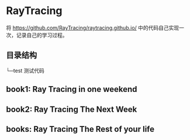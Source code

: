 # RayTracing
将 https://github.com/RayTracing/raytracing.github.io/ 中的代码自己实现一次，记录自己的学习过程。

## 目录结构
└─test      测试代码

## book1: Ray Tracing in one weekend


## book2: Ray Tracing The Next Week

## books: Ray Tracing The Rest of your life

